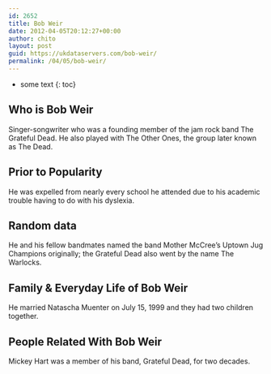 ```yaml
---
id: 2652
title: Bob Weir
date: 2012-04-05T20:12:27+00:00
author: chito
layout: post
guid: https://ukdataservers.com/bob-weir/
permalink: /04/05/bob-weir/
---
```


* some text
{: toc}


## Who is  Bob Weir
                  
                  
                  
Singer-songwriter who was a founding member of the jam rock band The Grateful Dead. He also played with The Other Ones, the group later known as The Dead.
                  
                
                
                
## Prior to Popularity 
                  
                  
                  
He was expelled from nearly every school he attended due to his academic trouble having to do with his dyslexia.
                  
                
                
                
## Random data 
                  
                  
                  
He and his fellow bandmates named the band Mother McCree&#8217;s Uptown Jug Champions originally; the Grateful Dead also went by the name The Warlocks.
                  
                
                
                
## Family & Everyday Life of Bob Weir
                  
                  
                  
He married Natascha Muenter on July 15, 1999 and they had two children together.
                  
                
                
                
## People Related With  Bob Weir
                  
                  
                  
Mickey Hart was a member of his band, Grateful Dead, for two decades.
                  
                
              
            
          
          
          
    
    
  
